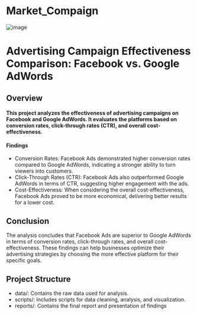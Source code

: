 # Market_Compaign

![image](https://www.keneraint.com/wp-content/uploads/2018/10/campaigni-1.png)

# Advertising Campaign Effectiveness Comparison: Facebook vs. Google AdWords

## Overview
#### This project analyzes the effectiveness of advertising campaigns on Facebook and Google AdWords. It evaluates the platforms based on conversion rates, click-through rates (CTR), and overall cost-effectiveness.

#### Findings
* Conversion Rates: Facebook Ads demonstrated higher conversion rates compared to Google AdWords, indicating a stronger ability to turn viewers into customers.
* Click-Through Rates (CTR): Facebook Ads also outperformed Google AdWords in terms of CTR, suggesting higher engagement with the ads.
* Cost-Effectiveness: When considering the overall cost-effectiveness, Facebook Ads proved to be more economical, delivering better results for a lower cost.

## Conclusion
The analysis concludes that Facebook Ads are superior to Google AdWords in terms of conversion rates, click-through rates, and overall cost-effectiveness. These findings can help businesses optimize their advertising strategies by choosing the more effective platform for their specific goals.

## Project Structure
* data/: Contains the raw data used for analysis.
* scripts/: Includes scripts for data cleaning, analysis, and visualization.
* reports/: Contains the final report and presentation of findings
